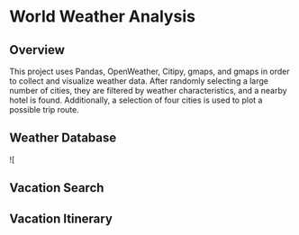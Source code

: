 # World Weather Analysis

## Overview

This project uses Pandas, OpenWeather, Citipy, gmaps, and gmaps in order to collect and visualize weather data. After randomly selecting a large number of cities, they are filtered by weather characteristics, and a nearby hotel is found. Additionally, a selection of four cities is used to plot a possible trip route.

## Weather Database

![

## Vacation Search

## Vacation Itinerary
